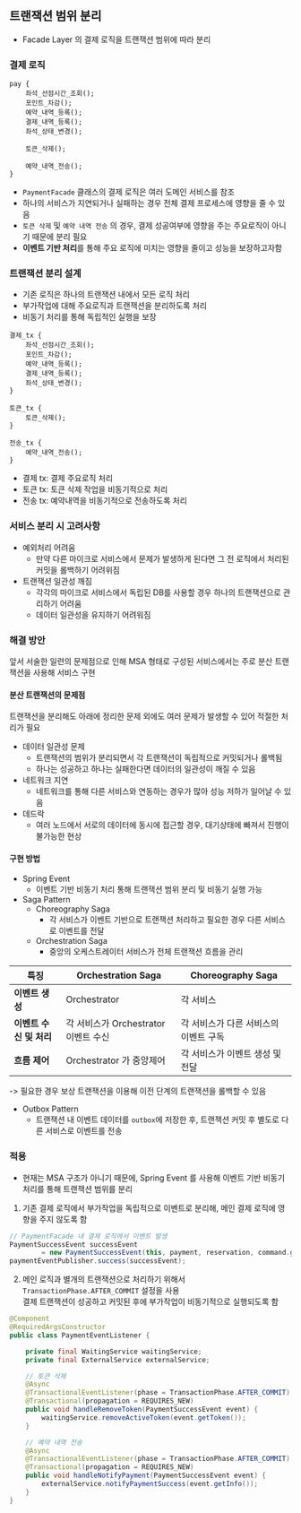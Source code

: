 ## 트랜잭션 범위 분리
- Facade Layer 의 결제 로직을 트랜잭션 범위에 따라 분리

### 결제 로직
```text
pay {
    좌석_선점시간_조회();
    포인트_차감();
    예약_내역_등록();
    결제_내역_등록();
    좌석_상태_변경();

    토큰_삭제();

    예약_내역_전송();
}
```
- `PaymentFacade` 클래스의 결제 로직은 여러 도메인 서비스를 참조
- 하나의 서비스가 지연되거나 실패하는 경우 전체 결제 프로세스에 영향을 줄 수 있음
- `토큰 삭제` 및 `예약 내역 전송` 의 경우, 결제 성공여부에 영향을 주는 주요로직이 아니기 때문에 분리 필요
- **이벤트 기반 처리**를 통해 주요 로직에 미치는 영향을 줄이고 성능을 보장하고자함


### 트랜잭션 분리 설계
- 기존 로직은 하나의 트랜잭션 내에서 모든 로직 처리
- 부가작업에 대해 주요로직과 트랜잭션을 분리하도록 처리
- 비동기 처리를 통해 독립적인 실행을 보장
```text
결제_tx {
    좌석_선점시간_조회();
    포인트_차감();
    예약_내역_등록();
    결제_내역_등록();
    좌석_상태_변경();
}

토큰_tx {
    토큰_삭제();
}

전송_tx {
    예약_내역_전송();
}
```
- 결제 tx: 결제 주요로직 처리
- 토큰 tx: 토큰 삭제 작업을 비동기적으로 처리
- 전송 tx: 예약내역을 비동기적으로 전송하도록 처리


### 서비스 분리 시 고려사항
- 예외처리 어려움
    - 만약 다른 마이크로 서비스에서 문제가 발생하게 된다면 그 전 로직에서 처리된 커밋을 롤백하기 어려위짐
- 트랜잭션 일관성 깨짐
  - 각각의 마이크로 서비스에서 독립된 DB를 사용할 경우 하나의 트랜잭션으로 관리하기 어려움
  - 데이터 일관성을 유지하기 어려워짐

### 해결 방안
앞서 서술한 일련의 문제점으로 인해 MSA 형태로 구성된 서비스에서는 주로 분산 트랜잭션을 사용해 서비스 구현

#### 분산 트랜잭션의 문제점
트랜잭션을 분리해도 아래에 정리한 문제 외에도 여러 문제가 발생할 수 있어 적절한 처리가 필요

- 데이터 일관성 문제
  - 트랜잭션의 범위가 분리되면서 각 트랜잭션이 독립적으로 커밋되거나 롤백됨
  - 하나는 성공하고 하나는 실패한다면 데이터의 일관성이 깨질 수 있음
- 네트워크 지연
  - 네트워크를 통해 다른 서비스와 연동하는 경우가 많아 성능 저하가 일어날 수 있음
- 데드락
  - 여러 노드에서 서로의 데이터에 동시에 접근할 경우, 대기상태에 빠져서 진행이 불가능한 현상

#### 구현 방법
- Spring Event
  - 이벤트 기반 비동기 처리 통해 트랜잭션 범위 분리 및 비동기 실행 가능
- Saga Pattern
  - Choreography Saga
    - 각 서비스가 이벤트 기반으로 트랜잭션 처리하고 필요한 경우 다른 서비스로 이벤트를 전달
  - Orchestration Saga
    - 중앙의 오케스트레이터 서비스가 전체 트랜잭션 흐름을 관리

| 특징              | Orchestration Saga         | Choreography Saga     |
|-----------------|----------------------------|-----------------------|
| **이벤트 생성**      | Orchestrator               | 각 서비스                 |
| **이벤트 수신 및 처리** | 각 서비스가 Orchestrator 이벤트 수신 | 각 서비스가 다른 서비스의 이벤트 구독 |
| **흐름 제어**       | Orchestrator 가 중앙제어        | 각 서비스가 이벤트 생성 및 전달    |
-> 필요한 경우 보상 트랜잭션을 이용해 이전 단계의 트랜잭션을 롤백할 수 있음

- Outbox Pattern
  - 트랜잭션 내 이벤트 데이터를 `outbox`에 저장한 후, 트랜잭션 커밋 후 별도로 다른 서비스로 이벤트를 전송

### 적용
- 현재는 MSA 구조가 아니기 때문에, Spring Event 를 사용해 이벤트 기반 비동기 처리를 통해 트랜잭션 범위를 분리

1. 기존 결제 로직에서 부가작업을 독립적으로 이벤트로 분리해, 메인 결제 로직에 영향을 주지 않도록 함
```java
// PaymentFacade 내 결제 로직에서 이벤트 발생
PaymentSuccessEvent successEvent 
        = new PaymentSuccessEvent(this, payment, reservation, command.getToken());
paymentEventPublisher.success(successEvent);
```

2. 메인 로직과 별개의 트랜잭션으로 처리하기 위해서 `TransactionPhase.AFTER_COMMIT` 설정을 사용   
결제 트랜잭션이 성공하고 커밋된 후에 부가작업이 비동기적으로 실행되도록 함
```java
@Component
@RequiredArgsConstructor
public class PaymentEventListener {

    private final WaitingService waitingService;
    private final ExternalService externalService;

    // 토큰 삭제
    @Async
    @TransactionalEventListener(phase = TransactionPhase.AFTER_COMMIT)
    @Transactional(propagation = REQUIRES_NEW)
    public void handleRemoveToken(PaymentSuccessEvent event) {
        waitingService.removeActiveToken(event.getToken());
    }

    // 예약 내역 전송
    @Async
    @TransactionalEventListener(phase = TransactionPhase.AFTER_COMMIT)
    @Transactional(propagation = REQUIRES_NEW)
    public void handleNotifyPayment(PaymentSuccessEvent event) {
        externalService.notifyPaymentSuccess(event.getInfo());
    }
}
```
